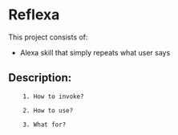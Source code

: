 # Reflexa

This project consists of:
* Alexa skill that simply repeats what user says

## Description:

```
    1. How to invoke?
```

```
    2. How to use?
```

```
    3. What for?
```